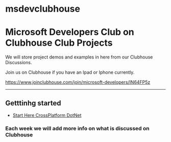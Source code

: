 # msdevclubhouse
<h1>Microsoft Developers Club on Clubhouse Club Projects</h1>

We will store project demos and examples in here from our Clubhouse Discussions.

Join us on Clubhouse if you have an Ipad or Iphone currently.

https://www.joinclubhouse.com/join/microsoft-developers/IN64FP5z
<hr>
<h2>Getttinhg started</h2>
<ul>
  <li><a href="https://dotnet.microsoft.com/">Start Here CrossPlatform DotNet</a></li>
</ul>
<h3>Each week we will add more info on what is discussed on Clubhouse</h3>
